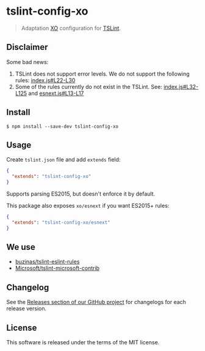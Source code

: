 # tslint-config-xo

> Adaptation [XO](https://github.com/sindresorhus/xo) configuration for [TSLint](https://github.com/palantir/tslint).

## Disclaimer

Some bad news:

  1. TSLint does not support error levels. We do not support the following rules: [index.js#L22-L30](https://github.com/mrmlnc/tslint-config-xo/blob/master/index.js#L22-L30)
  2. Some of the rules currently do not exist in the TSLint. See: [index.js#L32-L125](https://github.com/mrmlnc/tslint-config-xo/blob/master/index.js#L32-L125) and [esnext.js#L13-L17](https://github.com/mrmlnc/tslint-config-xo/blob/master/esnext.js#L13-L17)

## Install

```shell
$ npm install --save-dev tslint-config-xo
```

## Usage

Create `tslint.json` file and add `extends` field:

```json
{
  "extends": "tslint-config-xo"
}
```

Supports parsing ES2015, but doesn't enforce it by default.

This package also exposes `xo/esnext` if you want ES2015+ rules:

```json
{
  "extends": "tslint-config-xo/esnext"
}
```

## We use

  * [buzinas/tslint-eslint-rules](https://github.com/buzinas/tslint-eslint-rules)
  * [Microsoft/tslint-microsoft-contrib](https://github.com/Microsoft/tslint-microsoft-contrib)

## Changelog

See the [Releases section of our GitHub project](https://github.com/mrmlnc/tslint-config-xo/releases) for changelogs for each release version.

## License

This software is released under the terms of the MIT license.

